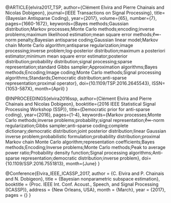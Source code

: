 @ARTICLE{elvira2017_TSP,
    author={Clément Elvira and Pierre Chainais and Nicolas Dobigeon}, 
    journal={IEEE Transactions on Signal Processing}, 
    title={Bayesian Antisparse Coding}, 
    year={2017}, 
    volume={65}, 
    number={7}, 
    pages={1660-1672}, 
    keywords={Bayes methods;Gaussian distribution;Markov processes;Monte Carlo methods;encoding;inverse problems;maximum likelihood estimation;mean square error methods;ℓ∞-norm penalty;Bayesian antisparse coding;Gaussian linear model;Markov chain Monte Carlo algorithm;antisparse regularization;image processing;inverse problem;log-posterior distribution;maximum a posteriori estimator;minimum mean square error estimator;posterior distribution;probability distribution;signal processing;sparse representation;standard Gibbs sampler;Approximation algorithms;Bayes methods;Encoding;Image coding;Monte Carlo methods;Signal processing algorithms;Standards;Democratic distribution;anti-sparse representation;proximal operator}, 
    doi={10.1109/TSP.2016.2645543}, 
    ISSN={1053-587X}, 
    month={April}
}

@INPROCEEDINGS{elvira2016ssp, 
    author={Clément Elvira and Pierre Chainais and Nicolas Dobigeon},
    booktitle={2016 IEEE Statistical Signal Processing Workshop (SSP)}, 
    title={Democratic prior for anti-sparse coding}, 
    year={2016}, 
    pages={1-4}, 
    keywords={Markov processes;Monte Carlo methods;inverse problems;probability;signal representation;ℓ∞-norm regularization;Gibbs sampler;anti-sparse coding;complete dictionary;democratic distribution;joint posterior distribution;linear Gaussian inverse problem;probabilistic formulation;probability distribution;proximal Markov chain Monte Carlo algorithm;representation coefficients;Bayes methods;Encoding;Inverse problems;Monte Carlo methods;Peak to average power ratio;Probability density function;Signal processing algorithms;Anti-sparse representation;democratic distribution;inverse problem}, 
    doi={10.1109/SSP.2016.7551813}, 
    month={June}
}

@Conference{Elvira_IEEE_ICASSP_2017,
  author       = {C. Elvira and P. Chainais and N. Dobigeon},
  title        = {Bayesian nonparametric subspace estimation},
  booktitle    = {Proc. IEEE Int. Conf. Acoust., Speech, and Signal Processing (ICASSP)},
  address      = {New Orleans, USA},
  month        = {March},
  year         = {2017},
  pages        = {}
}
